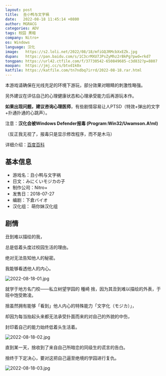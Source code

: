 ```yaml
---
layout: post
title:  丑小鸭与文字祸
date:   2022-08-18 11:45:14 +0800
author: MGRACG
categories: ADV
tags: 校园 黑暗
company: Nitro+
os: Windows
language: 汉化
image:   https://s2.loli.net/2022/08/18/mfiGQJRMcbXxEZk.jpg
dupan:   https://pan.baidu.com/s/1C3crMXU7JPsZyMhz2rBkPg?pwd=rkd7
tongpan: https://url42.ctfile.com/f/37730542-650849685-c3d832?p=8807
maopan:  https://jmj.cc/s/btvd1k0x
katfile: https://katfile.com/tn7ndbq7irrd/2022-08-18.rar.html
---
```


本游戏请确保在光线充足的环境下游玩，部分效果对眼睛的刺激性略强。

另外建议在评估自己的心理健康状态和心理承受能力后再游玩本作。

**如果出现问题，建议咨询心理医师**，有些剧情容易让人PTSD（特效+弹出的文字+扑通扑通的心跳声）。

注意：**汉化会被Windows Defender报毒 (Program:Win32/Uwamson.A!ml)**

（反正我无视了，报毒只是显示修改程序，而不是木马）

详细介绍：[百度百科](https://baike.baidu.com/item/%E4%B8%91%E5%B0%8F%E9%B8%AD%E4%B8%8E%E6%96%87%E5%AD%97%E7%A5%B8)

## 基本信息

- 游戏名：丑小鸭与文字祸
- 日文：みにくいモジカの子
- 制作公司：Nitro+
- 发售日：2018-07-27
- 编剧：下倉バイオ
- 汉化组： 萌你妹汉化组

## 剧情

丑到难以描绘的我，

总是低着头度过校园生活的理由。

绝对无法告知他人的秘密。

我能够看透他人的内心。

![2022-08-18-01.jpg](https://s2.loli.net/2022/08/18/EKaL8PBDJT5Yf1j.jpg)

就学于地方名门校——私立树望学园的 種崎 捨，因为其丑到难以描绘的外表，于班中饱受欺凌。

捨虽然拥有能够「看到」他人内心的特殊能力「文字化（モジカ）」，

却因为每当抬起头来都无法承受扑面而来的对自己的外貌的中伤，

封印着自己的能力始终低着头生活着。

![2022-08-18-02.jpg](https://s2.loli.net/2022/08/18/dNAf39iXjE5P2nv.jpg)

直到某一天，捨收到了来自自己所暗恋的同级生的谎言的告白。

捨终于下定决心，要对这把自己逼至绝境的学园进行复仇。

![2022-08-18-03.jpg](https://s2.loli.net/2022/08/18/FxZHf4cPuC82TGB.jpg)